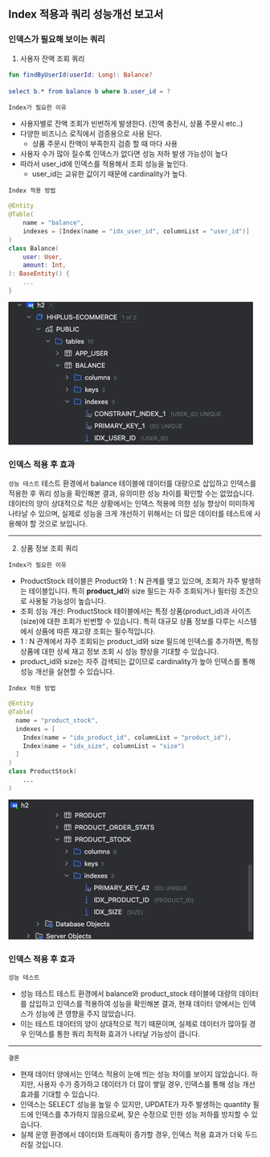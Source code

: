 ## Index 적용과 쿼리 성능개선 보고서

### 인덱스가 필요해 보이는 쿼리

1. 사용자 잔액 조회 쿼리

```kotlin
fun findByUserId(userId: Long): Balance?

select b.* from balance b where b.user_id = ?
```
`Index가 필요한 이유`
- 사용자별로 잔액 조회가 빈번하게 발생한다. (잔액 충전시, 상품 주문시 etc..)
- 다양한 비즈니스 로직에서 검증용으로 사용 된다.
  - 상품 주문시 잔액이 부족한지 검증 할 때 마다 사용
- 사용자 수가 많아 질수록 인덱스가 없다면 성능 저하 발생 가능성이 높다
- 따라서 user_id에 인덱스를 적용해서 조회 성능을 높인다.
  - user_id는 교유한 값이기 때문에 cardinality가 높다.

`Index 적용 방법`
```kotlin
@Entity
@Table(
    name = "balance",
    indexes = [Index(name = "idx_user_id", columnList = "user_id")]
)
class Balance(
    user: User,
    amount: Int,
): BaseEntity() {
    ...
}
```
![인덱스 조회](../images/balance_index.png)

### 인덱스 적용 후 효과

`성능 테스트`
테스트 환경에서 balance 테이블에 데이터를 대량으로 삽입하고 인덱스를 적용한 후 쿼리 성능을 확인해본 결과,
유의미한 성능 차이를 확인할 수는 없었습니다. 데이터의 양이 상대적으로 적은 상황에서는 인덱스 적용에 의한 성능 향상이 미미하게 
나타날 수 있으며, 실제로 성능을 크게 개선하기 위해서는 더 많은 데이터를 테스트에 사용해야 할 것으로 보입니다.

---

2. 상품 정보 조회 쿼리

`Index가 필요한 이유`
- ProductStock 테이블은 Product와 1 : N 관계를 맺고 있으며, 조회가 자주 발생하는 테이블입니다. 
특히 **product_id**와 size 필드는 자주 조회되거나 필터링 조건으로 사용될 가능성이 높습니다.
- 조회 성능 개선: ProductStock 테이블에서는 특정 상품(product_id)과 사이즈(size)에 대한 조회가 
빈번할 수 있습니다. 특히 대규모 상품 정보를 다루는 시스템에서 상품에 따른 재고량 조회는 필수적입니다.
- 1 : N 관계에서 자주 조회되는 product_id와 size 필드에 인덱스를 추가하면, 
특정 상품에 대한 상세 재고 정보 조회 시 성능 향상을 기대할 수 있습니다.
- product_id와 size는 자주 검색되는 값이므로 cardinality가 높아 인덱스를 통해 성능 개선을 실현할 수 있습니다.

`Index 적용 방법`
```kotlin
@Entity
@Table(
  name = "product_stock",
  indexes = [
    Index(name = "idx_product_id", columnList = "product_id"),
    Index(name = "idx_size", columnList = "size")
  ]
)
class ProductStock(
    ...
)
```
![index 걸려 있는 Product_Stock](../images/Product_Stock_Table_Index.png)

### 인덱스 적용 후 효과

`성능 테스트`
- 성능 테스트 테스트 환경에서 balance와 product_stock 테이블에 대량의 데이터를 삽입하고 인덱스를 적용하여 성능을 확인해본 결과, 
현재 데이터 양에서는 인덱스가 성능에 큰 영향을 주지 않았습니다.
- 이는 테스트 데이터의 양이 상대적으로 적기 때문이며, 실제로 데이터가 많아질 경우 인덱스를 통한 쿼리 최적화 효과가 나타날 가능성이 큽니다.

---
 
`결론`
- 현재 데이터 양에서는 인덱스 적용이 눈에 띄는 성능 차이를 보이지 않았습니다. 하지만, 사용자 수가 증가하고 데이터가 더 많이 쌓일 경우, 인덱스를 통해 성능 개선 효과를 기대할 수 있습니다.
- 인덱스는 SELECT 성능을 높일 수 있지만, UPDATE가 자주 발생하는 quantity 필드에 인덱스를 추가하지 않음으로써, 잦은 수정으로 인한 성능 저하를 방지할 수 있습니다.
- 실제 운영 환경에서 데이터와 트래픽이 증가할 경우, 인덱스 적용 효과가 더욱 두드러질 것입니다.